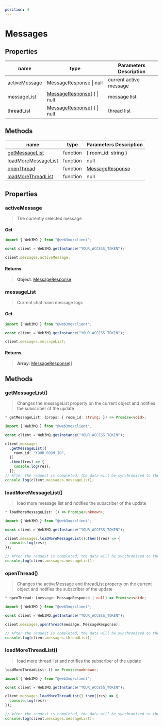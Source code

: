 ```yaml
---
position: 4
---
```


# Messages

## Properties

| name          | type                                                                         | Parameters Description |
| ------------- | ---------------------------------------------------------------------------- | ---------------------- |
| activeMessage | [MessageResponse](/docs/Web3MQ-SDK/JS-SDK/types/#messageresponse) \| null    | current active message |
| messageList   | [MessageResponse](/docs/Web3MQ-SDK/JS-SDK/types/#messageresponse)[ ] \| null | message list           |
| threadList    | [MessageResponse](/docs/Web3MQ-SDK/JS-SDK/types/#messageresponse)[ ] \| null | thread list            |

## Methods

| name                                                                        | type     | Parameters Description                                            |
| --------------------------------------------------------------------------- | -------- | ----------------------------------------------------------------- |
| [getMessageList](/docs/Web3MQ-SDK/JS-SDK/message/#getmessagelist)           | function | { room_id: string }                                               |
| [loadMoreMessageList](/docs/Web3MQ-SDK/JS-SDK/message/#loadmoremessagelist) | function | null                                                              |
| [openThread](/docs/Web3MQ-SDK/JS-SDK/message/#openthread)                   | function | [MessageResponse](/docs/Web3MQ-SDK/JS-SDK/types/#messageresponse) |
| [loadMoreThreadList](/docs/Web3MQ-SDK/JS-SDK/message/#loadmorethreadlist)   | function | null                                                              |

## Properties

### activeMessage

> The currently selected message

#### Get

```typescript
import { Web3MQ } from "@web3mq/client";

const client = Web3MQ.getInstance("YOUR_ACCESS_TOKEN");

client.messages.activeMessage;
```

#### Returns

> **Object**: [MessageResponse](/docs/Web3MQ-SDK/JS-SDK/types/#messageresponse)

### messageList

> Current chat room message logs

#### Get

```typescript
import { Web3MQ } from "@web3mq/client";

const client = Web3MQ.getInstance("YOUR_ACCESS_TOKEN");

client.messages.messageList;
```

#### Returns

> **Array**: [MessageResponse](/docs/Web3MQ-SDK/JS-SDK/types/#messageresponse)[]

## Methods

### getMessageList()

> Changes the messageList property on the current object and notifies the subscriber of the update

```typescript
* getMessageList: (props: { room_id: string; }) => Promise<void>;
```

```typescript
import { Web3MQ } from "@web3mq/client";

const client = Web3MQ.getInstance("YOUR_ACCESS_TOKEN");

client.messages
  .getMessageList({
    room_id: "YOUR_ROOM_ID",
  })
  .then((res) => {
    console.log(res);
  });
// After the request is completed, the data will be synchronized to the client
console.log(client.messages.messageList);
```

### loadMoreMessageList()

> load more message list and notifies the subscriber of the update

```typescript
* loadMoreMessageList: () => Promise<unknown>;
```

```typescript
import { Web3MQ } from "@web3mq/client";

const client = Web3MQ.getInstance("YOUR_ACCESS_TOKEN");

client.messages.loadMoreMessageList().then((res) => {
  console.log(res);
});

// After the request is completed, the data will be synchronized to the client
console.log(client.messages.messageList);
```

### openThread()

> Changes the activeMessage and threadList property on the current object and notifies the subscriber of the update

```typescript
* openThread: (message: MessageResponse | null) => Promise<void>;
```

```typescript
import { Web3MQ } from "@web3mq/client";

const client = Web3MQ.getInstance("YOUR_ACCESS_TOKEN");

client.messages.openThread(message: MessageResponse);

// After the request is completed, the data will be synchronized to the client
console.log(client.messages.threadList);

```

### loadMoreThreadList()

> load more thread list and notifies the subscriber of the update

```typescript
loadMoreThreadList: () => Promise<unknown>;
```

```typescript
import { Web3MQ } from "@web3mq/client";

const client = Web3MQ.getInstance("YOUR_ACCESS_TOKEN");

client.messages.loadMoreThreadList().then((res) => {
  console.log(res);
});

// After the request is completed, the data will be synchronized to the client
console.log(client.messages.messageList);
```
